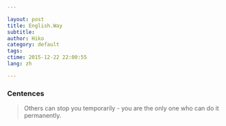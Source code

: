 ```yaml
---

layout: post  
title: English.Way  
subtitle:   
author: Hiko  
category: default  
tags:   
ctime: 2015-12-22 22:00:55  
lang: zh  

---
```


### Centences

> Others can stop you temporarily - you are the only one who can do it permanently.


